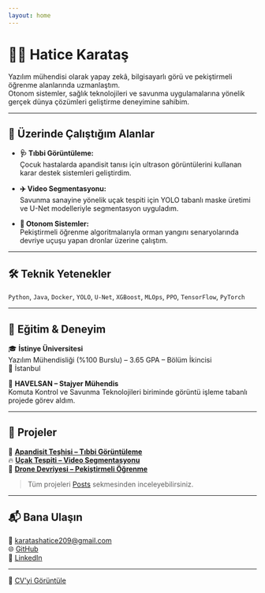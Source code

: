 ```yaml
---
layout: home
---
```


# 👩‍💻 Hatice Karataş

Yazılım mühendisi olarak yapay zekâ, bilgisayarlı görü ve pekiştirmeli öğrenme alanlarında uzmanlaştım.  
Otonom sistemler, sağlık teknolojileri ve savunma uygulamalarına yönelik gerçek dünya çözümleri geliştirme deneyimine sahibim.

---

## 🚀 Üzerinde Çalıştığım Alanlar

- **🩺 Tıbbi Görüntüleme:**  
  Çocuk hastalarda apandisit tanısı için ultrason görüntülerini kullanan karar destek sistemleri geliştirdim.

- **✈️ Video Segmentasyonu:**  
  Savunma sanayine yönelik uçak tespiti için YOLO tabanlı maske üretimi ve U-Net modelleriyle segmentasyon uyguladım.

- **🚁 Otonom Sistemler:**  
  Pekiştirmeli öğrenme algoritmalarıyla orman yangını senaryolarında devriye uçuşu yapan dronlar üzerine çalıştım.

---

## 🛠️ Teknik Yetenekler

`Python`, `Java`, `Docker`, `YOLO`, `U-Net`, `XGBoost`, `MLOps`, `PPO`, `TensorFlow`, `PyTorch`

---

## 🧠 Eğitim & Deneyim

🎓 **İstinye Üniversitesi**  
Yazılım Mühendisliği (%100 Burslu) – 3.65 GPA – Bölüm İkincisi  
📍 İstanbul

🏢 **HAVELSAN – Stajyer Mühendis**  
Komuta Kontrol ve Savunma Teknolojileri biriminde görüntü işleme tabanlı projede görev aldım.

---

## 📁 Projeler

🧬 **[Apandisit Teşhisi – Tıbbi Görüntüleme](/projects/appendicitis/)**  
🔥 **[Uçak Tespiti – Video Segmentasyonu](/projects/aircraft/)**  
🌲 **[Drone Devriyesi – Pekiştirmeli Öğrenme](/projects/drone/)**

> Tüm projeleri [Posts](./posts) sekmesinden inceleyebilirsiniz.

---

## 📬 Bana Ulaşın

📧 [karatashatice209@gmail.com](mailto:karatashatice209@gmail.com)  
🌐 [GitHub](https://github.com/Hat13K)  
🔗 [LinkedIn](https://www.linkedin.com/in/haticekaratas13)

---

🧾 [CV’yi Görüntüle](/assets/cv/Hatice_Karatas_CV.pdf)
